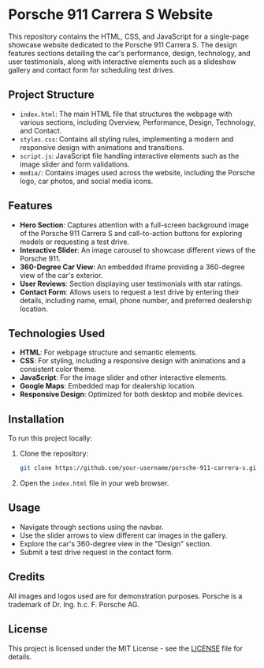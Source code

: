 # Porsche 911 Carrera S Website

This repository contains the HTML, CSS, and JavaScript for a single-page showcase website dedicated to the Porsche 911 Carrera S. The design features sections detailing the car's performance, design, technology, and user testimonials, along with interactive elements such as a slideshow gallery and contact form for scheduling test drives.

## Project Structure

- `index.html`: The main HTML file that structures the webpage with various sections, including Overview, Performance, Design, Technology, and Contact.
- `styles.css`: Contains all styling rules, implementing a modern and responsive design with animations and transitions.
- `script.js`: JavaScript file handling interactive elements such as the image slider and form validations.
- `media/`: Contains images used across the website, including the Porsche logo, car photos, and social media icons.

## Features

- **Hero Section**: Captures attention with a full-screen background image of the Porsche 911 Carrera S and call-to-action buttons for exploring models or requesting a test drive.
- **Interactive Slider**: An image carousel to showcase different views of the Porsche 911.
- **360-Degree Car View**: An embedded iframe providing a 360-degree view of the car's exterior.
- **User Reviews**: Section displaying user testimonials with star ratings.
- **Contact Form**: Allows users to request a test drive by entering their details, including name, email, phone number, and preferred dealership location.

## Technologies Used

- **HTML**: For webpage structure and semantic elements.
- **CSS**: For styling, including a responsive design with animations and a consistent color theme.
- **JavaScript**: For the image slider and other interactive elements.
- **Google Maps**: Embedded map for dealership location.
- **Responsive Design**: Optimized for both desktop and mobile devices.

## Installation

To run this project locally:
1. Clone the repository:
    ```bash
    git clone https://github.com/your-username/porsche-911-carrera-s.git
    ```
2. Open the `index.html` file in your web browser.

## Usage

- Navigate through sections using the navbar.
- Use the slider arrows to view different car images in the gallery.
- Explore the car's 360-degree view in the "Design" section.
- Submit a test drive request in the contact form.

## Credits

All images and logos used are for demonstration purposes. Porsche is a trademark of Dr. Ing. h.c. F. Porsche AG.

## License

This project is licensed under the MIT License - see the [LICENSE](LICENSE) file for details.
